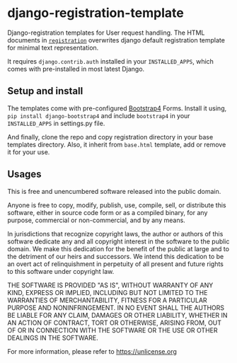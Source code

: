 # django-registration-template
Django-registration templates for User request handling. The HTML documents in [```registration```](https://github.com/hbvj99/django-registration-template/tree/master/registration) overwrites django default registration template for minimal text representation. 

It requires ```django.contrib.auth``` installed in your ```INSTALLED_APPS```, which comes with pre-installed in most latest Django.

## Setup and install
The templates come with pre-configured [Bootstrap4](https://pypi.org/project/django-bootstrap4/) Forms. Install it using, ```pip install django-bootstrap4``` and include ```bootstrap4``` in your ```INSTALLED_APPS``` in settings.py file.

And finally, clone the repo and copy registration directory in your base templates directory. Also, it inherit from ```base.html``` template, add or remove it for your use.

## Usages

This is free and unencumbered software released into the public domain.

Anyone is free to copy, modify, publish, use, compile, sell, or
distribute this software, either in source code form or as a compiled
binary, for any purpose, commercial or non-commercial, and by any
means.

In jurisdictions that recognize copyright laws, the author or authors
of this software dedicate any and all copyright interest in the
software to the public domain. We make this dedication for the benefit
of the public at large and to the detriment of our heirs and
successors. We intend this dedication to be an overt act of
relinquishment in perpetuity of all present and future rights to this
software under copyright law.

THE SOFTWARE IS PROVIDED "AS IS", WITHOUT WARRANTY OF ANY KIND,
EXPRESS OR IMPLIED, INCLUDING BUT NOT LIMITED TO THE WARRANTIES OF
MERCHANTABILITY, FITNESS FOR A PARTICULAR PURPOSE AND NONINFRINGEMENT.
IN NO EVENT SHALL THE AUTHORS BE LIABLE FOR ANY CLAIM, DAMAGES OR
OTHER LIABILITY, WHETHER IN AN ACTION OF CONTRACT, TORT OR OTHERWISE,
ARISING FROM, OUT OF OR IN CONNECTION WITH THE SOFTWARE OR THE USE OR
OTHER DEALINGS IN THE SOFTWARE.

For more information, please refer to <https://unlicense.org>
